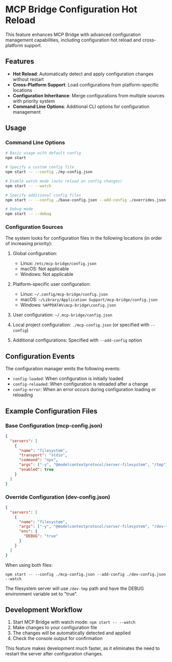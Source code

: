 # MCP Bridge Configuration Hot Reload

This feature enhances MCP Bridge with advanced configuration management capabilities, including configuration hot reload and cross-platform support.

## Features

- **Hot Reload**: Automatically detect and apply configuration changes without restart
- **Cross-Platform Support**: Load configurations from platform-specific locations
- **Configuration Inheritance**: Merge configurations from multiple sources with priority system
- **Command Line Options**: Additional CLI options for configuration management

## Usage

### Command Line Options

```bash
# Basic usage with default config
npm start

# Specify a custom config file
npm start -- --config ./my-config.json

# Enable watch mode (auto reload on config changes)
npm start -- --watch

# Specify additional config files
npm start -- --config ./base-config.json --add-config ./overrides.json

# Debug mode
npm start -- --debug
```

### Configuration Sources

The system looks for configuration files in the following locations (in order of increasing priority):

1. Global configuration:
   - Linux: `/etc/mcp-bridge/config.json`
   - macOS: Not applicable
   - Windows: Not applicable

2. Platform-specific user configuration:
   - Linux: `~/.config/mcp-bridge/config.json`
   - macOS: `~/Library/Application Support/mcp-bridge/config.json`
   - Windows: `%APPDATA%\mcp-bridge\config.json`

3. User configuration: `~/.mcp-bridge/config.json`

4. Local project configuration: `./mcp-config.json` (or specified with `--config`)

5. Additional configurations: Specified with `--add-config` option

## Configuration Events

The configuration manager emits the following events:

- `config-loaded`: When configuration is initially loaded
- `config-reloaded`: When configuration is reloaded after a change
- `config-error`: When an error occurs during configuration loading or reloading

## Example Configuration Files

### Base Configuration (mcp-config.json)

```json
{
  "servers": [
    {
      "name": "filesystem",
      "transport": "stdio",
      "command": "npx",
      "args": ["-y", "@modelcontextprotocol/server-filesystem", "/tmp"],
      "enabled": true
    }
  ]
}
```

### Override Configuration (dev-config.json)

```json
{
  "servers": [
    {
      "name": "filesystem",
      "args": ["-y", "@modelcontextprotocol/server-filesystem", "/dev-tmp"],
      "env": {
        "DEBUG": "true"
      }
    }
  ]
}
```

When using both files:
```
npm start -- --config ./mcp-config.json --add-config ./dev-config.json --watch
```

The filesystem server will use `/dev-tmp` path and have the DEBUG environment variable set to "true".

## Development Workflow

1. Start MCP Bridge with watch mode: `npm start -- --watch`
2. Make changes to your configuration file
3. The changes will be automatically detected and applied
4. Check the console output for confirmation

This feature makes development much faster, as it eliminates the need to restart the server after configuration changes.
